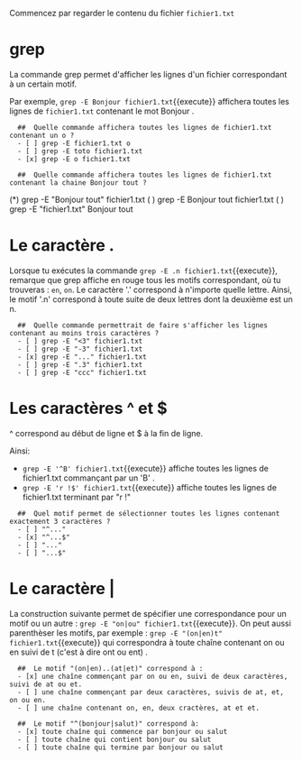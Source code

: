 Commencez par regarder le contenu du fichier `fichier1.txt`

# grep

La commande grep permet d'afficher les lignes d'un fichier correspondant à un certain motif.

Par exemple, `grep -E Bonjour fichier1.txt`{{execute}} affichera toutes les lignes de `fichier1.txt` contenant le mot Bonjour .

```{quizdown} 
  ##  Quelle commande affichera toutes les lignes de fichier1.txt contenant un o ? 
  - [ ] grep -E fichier1.txt o
  - [ ] grep -E toto fichier1.txt
  - [x] grep -E o fichier1.txt
```

```{quizdown} 
  ##  Quelle commande affichera toutes les lignes de fichier1.txt contenant la chaine Bonjour tout ? 
```
(*) grep -E "Bonjour tout" fichier1.txt
( ) grep -E  Bonjour tout fichier1.txt
( ) grep -E  "fichier1.txt" Bonjour tout


# Le caractère .

Lorsque tu exécutes la commande `grep -E .n fichier1.txt`{{execute}}, remarque que grep affiche en rouge tous les motifs correspondant, où tu trouveras : `en`, `on`. Le caractère '.' correspond à n'importe quelle lettre. Ainsi, le motif '.n' correspond à toute suite de deux lettres dont la deuxième est un n.

```{quizdown} 
  ##  Quelle commande permettrait de faire s'afficher les lignes contenant au moins trois caractères ? 
  - [ ] grep -E "<3" fichier1.txt
  - [ ] grep -E "-3" fichier1.txt
  - [x] grep -E "..." fichier1.txt
  - [ ] grep -E ".3" fichier1.txt
  - [ ] grep -E "ccc" fichier1.txt
```
# Les caractères ^ et $

^ correspond au début de ligne et $ à la fin de ligne.

Ainsi:
* `grep -E '^B' fichier1.txt`{{execute}} affiche toutes les lignes de fichier1.txt commançant par un 'B' .
* `grep -E 'r !$' fichier1.txt`{{execute}} affiche toutes les lignes de fichier1.txt terminant par "r !"


```{quizdown} 
  ##  Quel motif permet de sélectionner toutes les lignes contenant exactement 3 caractères ? 
  - [ ] "^..."
  - [x] "^...$"
  - [ ] "..."
  - [ ] "...$"
```

# Le caractère |

La construction suivante permet de spécifier une correspondance pour un motif ou un autre :
`grep -E "on|ou" fichier1.txt`{{execute}}.
On peut aussi parenthèser les motifs, par exemple : `grep -E "(on|en)t" fichier1.txt`{{execute}} qui correspondra à toute chaîne contenant on ou en suivi de t (c'est à dire ont ou ent) .

```{quizdown} 
  ##  Le motif "(on|en)..(at|et)" correspond à : 
  - [x] une chaîne commençant par on ou en, suivi de deux caractères, suivi de at ou et.
  - [ ] une chaîne commençant par deux caractères, suivis de at, et, on ou en.
  - [ ] une chaîne contenant on, en, deux cractères, at et et.
```
```{quizdown} 
  ##  Le motif "^(bonjour|salut)" correspond à: 
  - [x] toute chaîne qui commence par bonjour ou salut
  - [ ] toute chaîne qui contient bonjour ou salut
  - [ ] toute chaîne qui termine par bonjour ou salut
